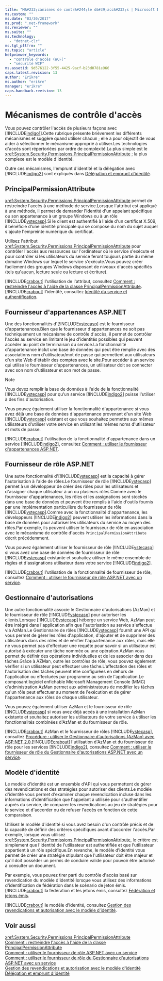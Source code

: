 ```yaml
---
title: "M&#233;canismes de contr&#244;le d&#39;acc&#232;s | Microsoft Docs"
ms.custom: ""
ms.date: "03/30/2017"
ms.prod: ".net-framework"
ms.reviewer: ""
ms.suite: ""
ms.technology: 
  - "dotnet-clr"
ms.tgt_pltfrm: ""
ms.topic: "article"
helpviewer_keywords: 
  - "contrôle d'accès (WCF)"
  - "sécurité WCF"
ms.assetid: 9d576122-3f55-4425-9acf-b23d0781e966
caps.latest.revision: 13
author: "Erikre"
ms.author: "erikre"
manager: "erikre"
caps.handback.revision: 13
---
```

# M&#233;canismes de contr&#244;le d&#39;acc&#232;s
Vous pouvez contrôler l'accès de plusieurs façons avec [!INCLUDE[indigo1](../../../../includes/indigo1-md.md)].Cette rubrique présente brièvement les différents mécanismes et suggère quand utiliser chacun ; elle a pour objectif de vous aider à sélectionner le mécanisme approprié à utiliser.Les technologies d'accès sont répertoriées par ordre de complexité.La plus simple est le <xref:System.Security.Permissions.PrincipalPermissionAttribute> ; la plus complexe est le modèle d'identité.  
  
 Outre ces mécanismes, l'emprunt d'identité et la délégation avec [!INCLUDE[indigo2](../../../../includes/indigo2-md.md)] sont expliqués dans [Délégation et emprunt d'identité](../../../../docs/framework/wcf/feature-details/delegation-and-impersonation-with-wcf.md).  
  
## PrincipalPermissionAttribute  
 <xref:System.Security.Permissions.PrincipalPermissionAttribute> permet de restreindre l'accès à une méthode de service.Lorsque l'attribut est appliqué à une méthode, il permet de demander l'identité d'un appelant spécifique ou son appartenance à un groupe Windows ou à un rôle [!INCLUDE[vstecasp](../../../../includes/vstecasp-md.md)].Si le client est authentifié à l'aide d'un certificat X.509, il bénéficie d'une identité principale qui se compose du nom du sujet auquel s'ajoute l'empreinte numérique du certificat.  
  
 Utilisez l'attribut <xref:System.Security.Permissions.PrincipalPermissionAttribute> pour contrôler l'accès aux ressources sur l'ordinateur où le service s'exécute et pour contrôler si les utilisateurs du service feront toujours partie du même domaine Windows sur lequel le service s'exécute.Vous pouvez créer facilement des groupes Windows disposant de niveaux d'accès spécifiés \(tels qu'aucun, lecture seule ou lecture et écriture\).  
  
 [!INCLUDE[crabout](../../../../includes/crabout-md.md)] l'utilisation de l'attribut, consultez [Comment : restreindre l'accès à l'aide de la classe PrincipalPermissionAttribute](../../../../docs/framework/wcf/how-to-restrict-access-with-the-principalpermissionattribute-class.md).[!INCLUDE[crabout](../../../../includes/crabout-md.md)] l'identité, consultez [Identité du service et authentification](../../../../docs/framework/wcf/feature-details/service-identity-and-authentication.md).  
  
## Fournisseur d'appartenances ASP.NET  
 Une des fonctionnalités d'[!INCLUDE[vstecasp](../../../../includes/vstecasp-md.md)] est le fournisseur d'appartenances.Bien que le fournisseur d'appartenances ne soit pas techniquement un mécanisme de contrôle d'accès, il permet de contrôler l'accès au service en limitant le jeu d'identités possibles qui peuvent accéder au point de terminaison du service.La fonctionnalité d'appartenance inclut une base de données qui peut être remplie avec des associations nom d'utilisateur\/mot de passe qui permettent aux utilisateurs d'un site Web d'établir des comptes avec le site.Pour accéder à un service qui utilise le fournisseur d'appartenances, un utilisateur doit se connecter avec son nom d'utilisateur et son mot de passe.  
  
> [!NOTE]
>  Vous devez remplir la base de données à l'aide de la fonctionnalité [!INCLUDE[vstecasp](../../../../includes/vstecasp-md.md)] pour qu'un service [!INCLUDE[indigo2](../../../../includes/indigo2-md.md)] puisse l'utiliser à des fins d'autorisation.  
  
 Vous pouvez également utiliser la fonctionnalité d'appartenance si vous avez déjà une base de données d'appartenance provenant d'un site Web [!INCLUDE[vstecasp](../../../../includes/vstecasp-md.md)] existant et que vous souhaitez permettre aux mêmes utilisateurs d'utiliser votre service en utilisant les mêmes noms d'utilisateur et mots de passe.  
  
 [!INCLUDE[crabout](../../../../includes/crabout-md.md)] l'utilisation de la fonctionnalité d'appartenance dans un service [!INCLUDE[indigo2](../../../../includes/indigo2-md.md)], consultez [Comment : utiliser le fournisseur d'appartenances ASP.NET](../../../../docs/framework/wcf/feature-details/how-to-use-the-aspnet-membership-provider.md).  
  
## Fournisseur de rôle ASP.NET  
 Une autre fonctionnalité d'[!INCLUDE[vstecasp](../../../../includes/vstecasp-md.md)] est la capacité à gérer l'autorisation à l'aide de rôles.Le fournisseur de rôle [!INCLUDE[vstecasp](../../../../includes/vstecasp-md.md)] permet à un développeur de créer des rôles pour les utilisateurs et d'assigner chaque utilisateur à un ou plusieurs rôles.Comme avec le fournisseur d'appartenances, les rôles et les assignations sont stockés dans une base de données et peuvent être remplis à l'aide d'outils fournis par une implémentation particulière du fournisseur de rôle [!INCLUDE[vstecasp](../../../../includes/vstecasp-md.md)].Comme avec la fonctionnalité d'appartenance, les développeurs [!INCLUDE[indigo2](../../../../includes/indigo2-md.md)] peuvent utiliser les informations dans la base de données pour autoriser les utilisateurs du service au moyen des rôles.Par exemple, ils peuvent utiliser le fournisseur de rôle en association avec le mécanisme de contrôle d'accès `PrincipalPermissionAttribute` décrit précédemment.  
  
 Vous pouvez également utiliser le fournisseur de rôle [!INCLUDE[vstecasp](../../../../includes/vstecasp-md.md)] si vous avez une base de données de fournisseur de rôle [!INCLUDE[vstecasp](../../../../includes/vstecasp-md.md)] existante et souhaitez utiliser le même ensemble de règles et d'assignations utilisateur dans votre service [!INCLUDE[indigo2](../../../../includes/indigo2-md.md)].  
  
 [!INCLUDE[crabout](../../../../includes/crabout-md.md)] l'utilisation de la fonctionnalité de fournisseur de rôle, consultez [Comment : utiliser le fournisseur de rôle ASP.NET avec un service](../../../../docs/framework/wcf/feature-details/how-to-use-the-aspnet-role-provider-with-a-service.md).  
  
## Gestionnaire d'autorisations  
 Une autre fonctionnalité associe le Gestionnaire d'autorisations \(AzMan\) et le fournisseur de rôle [!INCLUDE[vstecasp](../../../../includes/vstecasp-md.md)] pour autoriser les clients.Lorsque [!INCLUDE[vstecasp](../../../../includes/vstecasp-md.md)] héberge un service Web, AzMan peut être intégré dans l'application afin que l'autorisation au service s'effectue via AzMan.Le Gestionnaire de rôles [!INCLUDE[vstecasp](../../../../includes/vstecasp-md.md)] fournit une API qui vous permet de gérer les rôles d'application, d'ajouter et de supprimer des utilisateurs dans des rôles et de vérifier l'appartenance aux rôles, mais elle ne vous permet pas d'effectuer une requête pour savoir si un utilisateur est autorisé à exécuter une tâche nommée ou une opération.AzMan vous permet de définir des opérations individuelles et de les associer dans des tâches.Grâce à AZMan, outre les contrôles de rôle, vous pouvez également vérifier si un utilisateur peut effectuer une tâche.L'affectation des rôles et l'autorisation des tâches peuvent être configurées en dehors de l'application ou effectuées par programme au sein de l'application.Le composant logiciel enfichable Microsoft Management Console \(MMC\) d'administration AzMan permet aux administrateurs de modifier les tâches qu'un rôle peut effectuer au moment de l'exécution et de gérer l'appartenance aux rôles de chaque utilisateur.  
  
 Vous pouvez également utiliser AzMan et le fournisseur de rôle [!INCLUDE[vstecasp](../../../../includes/vstecasp-md.md)] si vous avez déjà accès à une installation AzMan existante et souhaitez autoriser les utilisateurs de votre service à utiliser les fonctionnalités combinées d'AzMan et du fournisseur de rôle.  
  
 [!INCLUDE[crabout](../../../../includes/crabout-md.md)] AzMan et le fournisseur de rôles [!INCLUDE[vstecasp](../../../../includes/vstecasp-md.md)], consultez [Procédure : utiliser le Gestionnaire d'autorisations \(AzMan\) avec ASP.NET 2.0](http://go.microsoft.com/fwlink/?LinkId=88951).[!INCLUDE[crabout](../../../../includes/crabout-md.md)] l'utilisation d'AzMan et du fournisseur de rôle pour les services [!INCLUDE[indigo2](../../../../includes/indigo2-md.md)], consultez [Comment : utiliser le fournisseur de rôle du Gestionnaire d'autorisations ASP.NET avec un service](../../../../docs/framework/wcf/feature-details/how-to-use-the-aspnet-authorization-manager-role-provider-with-a-service.md).  
  
## Modèle d'identité  
 Le modèle d'identité est un ensemble d'API qui vous permettent de gérer des revendications et des stratégies pour autoriser des clients.Le modèle d'identité vous permet d'examiner chaque revendication incluse dans les informations d'identification que l'appelant a utilisée pour s'authentifier auprès du service, de comparer les revendications au jeu de stratégies pour le service et d'accorder ou de refuser l'accès en fonction de cette comparaison.  
  
 Utilisez le modèle d'identité si vous avez besoin d'un contrôle précis et de la capacité de définir des critères spécifiques avant d'accorder l'accès.Par exemple, lorsque vous utilisez <xref:System.Security.Permissions.PrincipalPermissionAttribute>, le critère est simplement que l'identité de l'utilisateur est authentifiée et que l'utilisateur appartient à un rôle spécifique.En revanche, le modèle d'identité vous permet de créer une stratégie stipulant que l'utilisateur doit être majeur et qu'il doit posséder un permis de conduire valide pour pouvoir être autorisé à consulter un document.  
  
 Par exemple, vous pouvez tirer parti du contrôle d'accès basé sur revendication du modèle d'identité lorsque vous utilisez des informations d'identification de fédération dans le scénario de jeton émis.[!INCLUDE[crabout](../../../../includes/crabout-md.md)] la fédération et les jetons émis, consultez [Fédération et jetons émis](../../../../docs/framework/wcf/feature-details/federation-and-issued-tokens.md).  
  
 [!INCLUDE[crabout](../../../../includes/crabout-md.md)] le modèle d'identité, consultez [Gestion des revendications et autorisation avec le modèle d'identité](../../../../docs/framework/wcf/feature-details/managing-claims-and-authorization-with-the-identity-model.md).  
  
## Voir aussi  
 <xref:System.Security.Permissions.PrincipalPermissionAttribute>   
 [Comment : restreindre l'accès à l'aide de la classe PrincipalPermissionAttribute](../../../../docs/framework/wcf/how-to-restrict-access-with-the-principalpermissionattribute-class.md)   
 [Comment : utiliser le fournisseur de rôle ASP.NET avec un service](../../../../docs/framework/wcf/feature-details/how-to-use-the-aspnet-role-provider-with-a-service.md)   
 [Comment : utiliser le fournisseur de rôle du Gestionnaire d'autorisations ASP.NET avec un service](../../../../docs/framework/wcf/feature-details/how-to-use-the-aspnet-authorization-manager-role-provider-with-a-service.md)   
 [Gestion des revendications et autorisation avec le modèle d'identité](../../../../docs/framework/wcf/feature-details/managing-claims-and-authorization-with-the-identity-model.md)   
 [Délégation et emprunt d'identité](../../../../docs/framework/wcf/feature-details/delegation-and-impersonation-with-wcf.md)